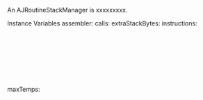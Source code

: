 An AJRoutineStackManager is xxxxxxxxx.Instance Variables	assembler:		<Object>	calls:		<Object>	extraStackBytes:		<Object>	instructions:		<Object>	maxTemps:		<Object>	noStackFrame:		<Object>	temps:		<Object>assembler	- xxxxxcalls	- xxxxxextraStackBytes	- xxxxxinstructions	- xxxxxmaxTemps	- xxxxxnoStackFrame	- xxxxxtemps	- xxxxx